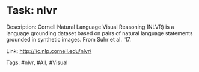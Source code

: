 Task: nlvr
===========
Description: Cornell Natural Language Visual Reasoning (NLVR) is a language grounding dataset based on  pairs of natural language statements grounded in synthetic images. From Suhr et al. '17.

Link: http://lic.nlp.cornell.edu/nlvr/

Tags: #nlvr, #All, #Visual
